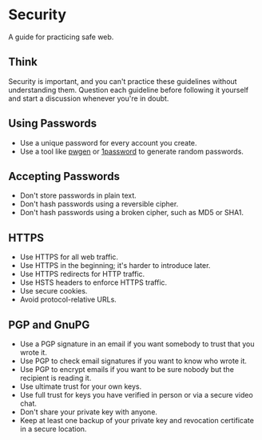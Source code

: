 Security
========

A guide for practicing safe web.

Think
-----

Security is important, and you can't practice these guidelines without
understanding them. Question each guideline before following it yourself and
start a discussion whenever you're in doubt.

Using Passwords
---------------

* Use a unique password for every account you create.
* Use a tool like [pwgen](https://github.com/jbernard/pwgen) or
  [1password](https://agilebits.com/onepassword) to generate random passwords.

Accepting Passwords
-------------------

* Don't store passwords in plain text.
* Don't hash passwords using a reversible cipher.
* Don't hash passwords using a broken cipher, such as MD5 or SHA1.

HTTPS
-----

* Use HTTPS for all web traffic.
* Use HTTPS in the beginning; it's harder to introduce later.
* Use HTTPS redirects for HTTP traffic.
* Use HSTS headers to enforce HTTPS traffic.
* Use secure cookies.
* Avoid protocol-relative URLs.

PGP and GnuPG
-------------

* Use a PGP signature in an email if you want somebody to trust that you wrote
  it.
* Use PGP to check email signatures if you want to know who wrote it.
* Use PGP to encrypt emails if you want to be sure nobody but the recipient is
  reading it.
* Use ultimate trust for your own keys.
* Use full trust for keys you have verified in person or via a secure video
  chat.
* Don't share your private key with anyone.
* Keep at least one backup of your private key and revocation certificate in a
  secure location.
